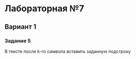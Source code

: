 # Лабораторная №7
## Вариант 1
### Задание 5
В тексте после k-го символа вставить заданную подстроку
